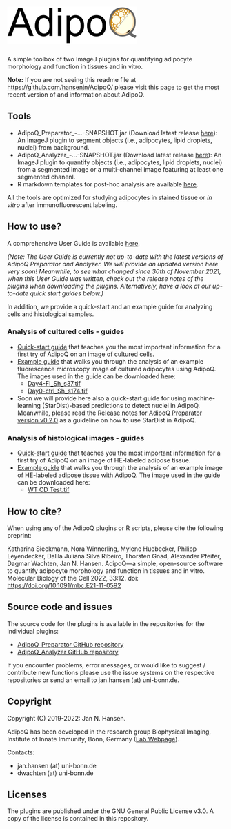 # ![AdipoQ](https://github.com/hansenjn/AdipoQ/blob/main/Webfiles/AdipoQ%20Logo.png?raw=true)

A simple toolbox of two ImageJ plugins for quantifying adipocyte morphology and function in tissues and in vitro.

**Note:** If you are not seeing this readme file at https://github.com/hansenjn/AdipoQ/ please visit this page to get the most recent version of and information about AdipoQ.

## Tools
- AdipoQ_Preparator_-…-SNAPSHOT.jar (Download latest release [here](https://github.com/hansenjn/AdipoQ_Preparator/releases)): An ImageJ plugin to segment objects (i.e., adipocytes, lipid droplets, nuclei) from background.
- AdipoQ_Analyzer_-…-SNAPSHOT.jar (Download latest release [here](https://github.com/hansenjn/AdipoQ_Analyzer/releases)): An ImageJ plugin to quantify objects (i.e., adipocytes, lipid droplets, nuclei) from a segmented image or a multi-channel image featuring at least one segmented chanenl.
- R markdown templates for post-hoc analysis are available [here](https://github.com/hansenjn/AdipoQ/tree/main/R%20Scripts).

All the tools are optimized for studying adipocytes in stained tissue or *in vitro* after immunofluorescent labeling. 

## How to use?

A comprehensive User Guide is available [here](https://github.com/hansenjn/AdipoQ/blob/main/User%20Guide/AdipoQ_User_Guide_V20211130.pdf).

_(Note: The User Guide is currently not up-to-date with the latest versions of AdipoQ Preparator and Analyzer. We will provide an updated version here very soon! Meanwhile, to see what changed since 30th of November 2021, when this User Guide was written, check out the release notes of the plugins when downloading the plugins. Alternatively, have a look at our up-to-date quick start guides below.)_

In addition, we provide a quick-start and an example guide for analyzing cells and histological samples.

### Analysis of cultured cells - guides
-  [Quick-start guide](https://github.com/hansenjn/AdipoQ/blob/main/User%20Guide/AdipoQ%20User%20Guide-QuickStart_fluorescent%20cells_v3.pdf) that teaches you the most important information for a first try of AdipoQ on an image of cultured cells.
-  [Example guide](https://github.com/hansenjn/AdipoQ/blob/main/User%20Guide/AdipoQ%20Walk%20Through%20Guide_fluorescent_v3.pdf) that walks you through the analysis of an example fluorescence microscopy image of cultured adipocytes using AdipoQ. The images used in the guide can be downloaded here:
    - [Day4-FI_Sh_s37.tif](https://github.com/hansenjn/AdipoQ/raw/main/User%20Guide/Example%20Files%20Cultured%20Cells/Day4-FI_Sh_s37.tif)
    - [Day0-ctrl_Sh_s174.tif](https://github.com/hansenjn/AdipoQ/raw/main/User%20Guide/Example%20Files%20Cultured%20Cells/Day0-ctrl_Sh_s174.tif)
-  Soon we will provide here also a quick-start guide for using machine-learning (StarDist)-based predictions to detect nuclei in AdipoQ. Meanwhile, please read the [Release notes for AdipoQ Preparator version v0.2.0](https://github.com/hansenjn/AdipoQ_Preparator/releases/tag/v0.2.0) as a guideline on how to use StarDist in AdipoQ.

### Analysis of histological images - guides
- [Quick-start guide](https://github.com/hansenjn/AdipoQ/blob/main/User%20Guide/AdipoQ%20User%20Guide-QuickStart_histology_v2.pdf) that teaches you the most important information for a first try of AdipoQ on an image of HE-labeled adipose tissue.
- [Example guide](https://github.com/hansenjn/AdipoQ/blob/main/User%20Guide/AdipoQ%20Walk%20Through%20Guide_HE_v2.pdf) that walks you through the analysis of an example image of HE-labeled adipose tissue with AdipoQ. The image used in the guide can be downloaded here:
    - [WT CD Test.tif](https://github.com/hansenjn/AdipoQ/raw/main/User%20Guide/Example%20Files%20Histology/WT%20CD%20Test.tif)

## How to cite?

When using any of the AdipoQ plugins or R scripts, please cite the following preprint:

Katharina Sieckmann, Nora Winnerling, Mylene Huebecker, Philipp Leyendecker, Dalila Juliana Silva Ribeiro, Thorsten Gnad, Alexander Pfeifer, Dagmar Wachten,  Jan N. Hansen. AdipoQ—a simple, open-source software to quantify adipocyte morphology and function in tissues and in vitro. Molecular Biology of the Cell 2022, 33:12. doi: https://doi.org/10.1091/mbc.E21-11-0592

## Source code and issues

The source code for the plugins is available in the repositories for the individual plugins:
- [AdipoQ_Preparator GitHub repository](https://github.com/hansenjn/AdipoQ_Preparator)
- [AdipoQ_Analyzer GitHub repository](https://github.com/hansenjn/AdipoQ_Analyzer)

If you encounter problems, error messages, or would like to suggest / contribute new functions please use the issue systems on the respective repositories or send an email to jan.hansen (at) uni-bonn.de.

## Copyright

Copyright (C) 2019-2022: Jan N. Hansen.

AdipoQ has been developed in the research group Biophysical Imaging, Institute of Innate Immunity, Bonn, Germany ([Lab Webpage](https://www.iiibonn.de/dagmar-wachten-lab/dagmar-wachten-lab-science)).

Contacts:

- jan.hansen (at) uni-bonn.de
- dwachten (at) uni-bonn.de

## Licenses

The plugins are published under the GNU General Public License v3.0. A copy of the license is contained in this repository.
